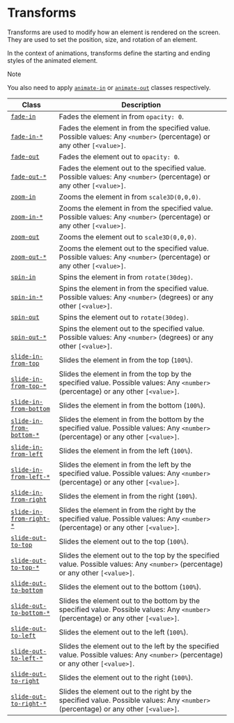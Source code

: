 # Transforms

Transforms are used to modify how an element is rendered on the screen. They are used to set the position, size, and rotation of an element.

In the context of animations, transforms define the starting and ending styles of the animated element.

> [!NOTE]
> You also need to apply [`animate-in`][Animate_in] or [`animate-out`][Animate_out] classes respectively.

| Class                                                 | Description                                                                                                                          |
| ----------------------------------------------------- | ------------------------------------------------------------------------------------------------------------------------------------ |
| [`fade-in`][Docs_Fade_In]                             | Fades the element in from `opacity: 0`.                                                                                              |
| [`fade-in-*`][Docs_Fade_In]                           | Fades the element in from the specified value. Possible values: Any `<number>` (percentage) or any other `[<value>]`.                |
| [`fade-out`][Docs_Fade_Out]                           | Fades the element out to `opacity: 0`.                                                                                               |
| [`fade-out-*`][Docs_Fade_Out]                         | Fades the element out to the specified value. Possible values: Any `<number>` (percentage) or any other `[<value>]`.                 |
| [`zoom-in`][Docs_Zoom_In]                             | Zooms the element in from `scale3D(0,0,0)`.                                                                                          |
| [`zoom-in-*`][Docs_Zoom_In]                           | Zooms the element in from the specified value. Possible values: Any `<number>` (percentage) or any other `[<value>]`.                |
| [`zoom-out`][Docs_Zoom_Out]                           | Zooms the element out to `scale3D(0,0,0)`.                                                                                           |
| [`zoom-out-*`][Docs_Zoom_Out]                         | Zooms the element out to the specified value. Possible values: Any `<number>` (percentage) or any other `[<value>]`.                 |
| [`spin-in`][Docs_Spin_In]                             | Spins the element in from `rotate(30deg)`.                                                                                           |
| [`spin-in-*`][Docs_Spin_In]                           | Spins the element in from the specified value. Possible values: Any `<number>` (degrees) or any other `[<value>]`.                   |
| [`spin-out`][Docs_Spin_Out]                           | Spins the element out to `rotate(30deg)`.                                                                                            |
| [`spin-out-*`][Docs_Spin_Out]                         | Spins the element out to the specified value. Possible values: Any `<number>` (degrees) or any other `[<value>]`.                    |
| [`slide-in-from-top`][Docs_Slide_In_From_Top]         | Slides the element in from the top (`100%`).                                                                                         |
| [`slide-in-from-top-*`][Docs_Slide_In_From_Top]       | Slides the element in from the top by the specified value. Possible values: Any `<number>` (percentage) or any other `[<value>]`.    |
| [`slide-in-from-bottom`][Docs_Slide_In_From_Bottom]   | Slides the element in from the bottom (`100%`).                                                                                      |
| [`slide-in-from-bottom-*`][Docs_Slide_In_From_Bottom] | Slides the element in from the bottom by the specified value. Possible values: Any `<number>` (percentage) or any other `[<value>]`. |
| [`slide-in-from-left`][Docs_Slide_In_From_Left]       | Slides the element in from the left (`100%`).                                                                                        |
| [`slide-in-from-left-*`][Docs_Slide_In_From_Left]     | Slides the element in from the left by the specified value. Possible values: Any `<number>` (percentage) or any other `[<value>]`.   |
| [`slide-in-from-right`][Docs_Slide_In_From_Right]     | Slides the element in from the right (`100%`).                                                                                       |
| [`slide-in-from-right-*`][Docs_Slide_In_From_Right]   | Slides the element in from the right by the specified value. Possible values: Any `<number>` (percentage) or any other `[<value>]`.  |
| [`slide-out-to-top`][Docs_Slide_Out_To_Top]           | Slides the element out to the top (`100%`).                                                                                          |
| [`slide-out-to-top-*`][Docs_Slide_Out_To_Top]         | Slides the element out to the top by the specified value. Possible values: Any `<number>` (percentage) or any other `[<value>]`.     |
| [`slide-out-to-bottom`][Docs_Slide_Out_To_Bottom]     | Slides the element out to the bottom (`100%`).                                                                                       |
| [`slide-out-to-bottom-*`][Docs_Slide_Out_To_Bottom]   | Slides the element out to the bottom by the specified value. Possible values: Any `<number>` (percentage) or any other `[<value>]`.  |
| [`slide-out-to-left`][Docs_Slide_Out_To_Left]         | Slides the element out to the left (`100%`).                                                                                         |
| [`slide-out-to-left-*`][Docs_Slide_Out_To_Left]       | Slides the element out to the left by the specified value. Possible values: Any `<number>` (percentage) or any other `[<value>]`.    |
| [`slide-out-to-right`][Docs_Slide_Out_To_Right]       | Slides the element out to the right (`100%`).                                                                                        |
| [`slide-out-to-right-*`][Docs_Slide_Out_To_Right]     | Slides the element out to the right by the specified value. Possible values: Any `<number>` (percentage) or any other `[<value>]`.   |

<!-- Links -->

[Animate_in]: ../animations/in-out.md#animate-in
[Animate_out]: ../animations/in-out.md#animate-out
[Docs_Fade_In]: ./opacity.md#fade-in-
[Docs_Fade_Out]: ./opacity.md#fade-out-
[Docs_Zoom_In]: ./scale.md#zoom-in-
[Docs_Zoom_Out]: ./scale.md#zoom-out-
[Docs_Spin_In]: ./rotate.md#spin-in-
[Docs_Spin_Out]: ./rotate.md#spin-out-
[Docs_Slide_In_From_Top]: ./translate.md#slide-in-from-top-
[Docs_Slide_In_From_Bottom]: ./translate.md#slide-in-from-bottom-
[Docs_Slide_In_From_Left]: ./translate.md#slide-in-from-left-
[Docs_Slide_In_From_Right]: ./translate.md#slide-in-from-right-
[Docs_Slide_Out_To_Top]: ./translate.md#slide-out-to-top-
[Docs_Slide_Out_To_Bottom]: ./translate.md#slide-out-to-bottom-
[Docs_Slide_Out_To_Left]: ./translate.md#slide-out-to-left-
[Docs_Slide_Out_To_Right]: ./translate.md#slide-out-to-right-
